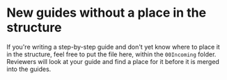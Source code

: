 # New guides without a place in the structure

If you're writing a step-by-step guide and don't yet know where to place it in the structure, feel free to put the file here, within the `00Incoming` folder. Reviewers will look at your guide and find a place for it before it is merged into the guides.

